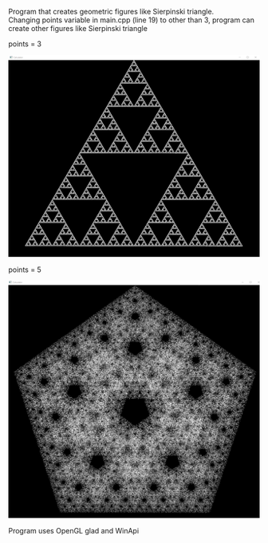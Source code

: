 Program that creates geometric figures like Sierpinski triangle.\
Changing points variable in main.cpp (line 19) to other than 3, program can create other figures like Sierpinski triangle

points = 3

![screenshot](3.png)

points = 5

![screenshot](5.png)

Program uses OpenGL glad and WinApi
